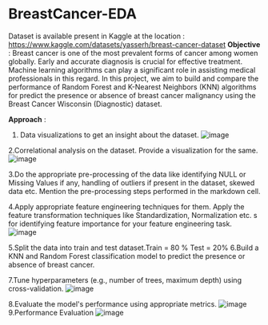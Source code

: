 # BreastCancer-EDA
Dataset is available present in Kaggle at the location : https://www.kaggle.com/datasets/yasserh/breast-cancer-dataset
**Objective** : Breast cancer is one of the most prevalent forms of cancer among women globally. Early and accurate diagnosis is crucial for effective treatment. Machine learning algorithms can play a significant role in assisting medical professionals in this regard. In this project, we aim to build and compare the performance of Random Forest and K-Nearest Neighbors (KNN) algorithms for predict the presence or absence of breast cancer malignancy using the Breast Cancer Wisconsin (Diagnostic) dataset.

**Approach** :

1. Data visualizations to get an insight about the dataset.
![image](https://github.com/pushkar243/BreastCancer-EDA/assets/8349513/3e72dc30-42ec-46ad-84b8-3b5bb33ac346)

2.Correlational analysis on the dataset. Provide a visualization for the same. 
![image](https://github.com/pushkar243/BreastCancer-EDA/assets/8349513/1a070ecf-6086-4c81-8fcd-78311465dd17)

3.Do the appropriate pre-processing of the data like identifying NULL or Missing Values if any, handling of outliers if present in the dataset, skewed data etc. Mention the pre-processing steps performed in the markdown cell. 

4.Apply appropriate feature engineering techniques for them. Apply the feature transformation techniques like Standardization, Normalization etc. s for identifying feature importance for your feature engineering task.
![image](https://github.com/pushkar243/BreastCancer-EDA/assets/8349513/c1f87ec4-102c-42ac-9ff2-2c0bf4962a48)

5.Split the data into train and test dataset.Train = 80 % Test = 20%
6.Build a KNN and Random Forest classification model to predict the presence or absence of breast cancer.

7.Tune hyperparameters (e.g., number of trees, maximum depth) using cross-validation.
![image](https://github.com/pushkar243/BreastCancer-EDA/assets/8349513/97b3b166-4bd0-4988-96a6-380fc8527040)

8.Evaluate the model's performance using appropriate metrics.
![image](https://github.com/pushkar243/BreastCancer-EDA/assets/8349513/80fa560f-32dd-45e8-9aab-19f3ec59dcf5)
9.Performance Evaluation
![image](https://github.com/pushkar243/BreastCancer-EDA/assets/8349513/f340f7bb-5421-4de9-90a1-3aaef344be6f)

